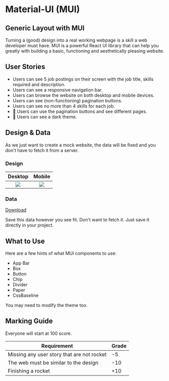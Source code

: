 # Material-UI (MUI)

## Generic Layout with MUI

Turning a (good) design into a real working webpage is a skill a web developer must have. MUI is a powerful React UI library that can help you greatly with building a basic, functioning and aesthetically pleasing website.

## User Stories
- Users can see 5 job postings on their screen with the job title, skills required and description.
- Users can see a responsive navigation bar.
- Users can browse the website on both desktop and mobile devices.
- Users can see (non-functioning) pagination buttons.
- Users can see no more than 4 skills for each job.
- :rocket: Users can use the pagination buttons and see different pages.
- :rocket: Users can see a dark theme. 

## Design & Data

As we just want to create a mock website, the data will be fixed and you don't have to fetch it from a server.


### Design

Desktop           |  Mobile
:-------------------------:|:-------------------------:
![](https://i.imgur.com/YUzOdGt.png)  | ![](https://i.imgur.com/9v4alFQ.png)

### Data

[Download](https://docs.coderschool.vn/assets/web-virgil/data/jobs.json)

Save this data however you see fit. Don't want to fetch it. Just save it directly in your project.

## What to Use
Here are a few hints of what MUI components to use:
- App Bar
- Box
- Button
- Chip
- Divider
- Paper
- CssBaseline

You may need to modify the theme too.

## Marking Guide

Everyone will start at 100 score.

| Requirement                                | Grade |
| ------------------------------------------ | ----- |
| Missing any user story that are not rocket | -5    |
| The web must be similar to the design      | -10   |
| Finishing a rocket                         | +10   |
